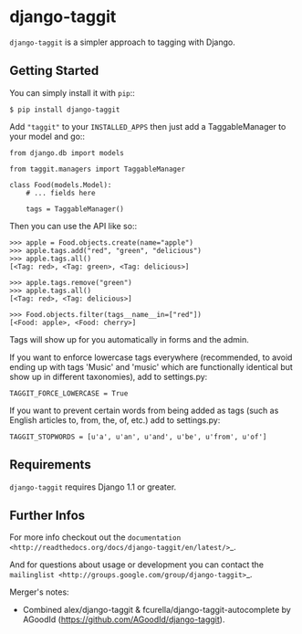 django-taggit
=============

``django-taggit`` is a simpler approach to tagging with Django.

Getting Started
---------------

You can simply install it with
``pip``::

    $ pip install django-taggit


Add ``"taggit"`` to your
``INSTALLED_APPS`` then just add a TaggableManager to your model and go::

    from django.db import models

    from taggit.managers import TaggableManager

    class Food(models.Model):
        # ... fields here

        tags = TaggableManager()

Then you can use the API like so::

    >>> apple = Food.objects.create(name="apple")
    >>> apple.tags.add("red", "green", "delicious")
    >>> apple.tags.all()
    [<Tag: red>, <Tag: green>, <Tag: delicious>]
    
    >>> apple.tags.remove("green")
    >>> apple.tags.all()
    [<Tag: red>, <Tag: delicious>]
    
    >>> Food.objects.filter(tags__name__in=["red"])
    [<Food: apple>, <Food: cherry>]

Tags will show up for you automatically in forms and the admin.

If you want to enforce lowercase tags everywhere (recommended, to avoid
ending up with tags 'Music' and 'music' which are functionally identical
but show up in different taxonomies), add to settings.py:

``TAGGIT_FORCE_LOWERCASE = True``

If you want to prevent certain words from being added as tags (such as
English articles to, from, the, of, etc.) add to settings.py:

``TAGGIT_STOPWORDS = [u'a', u'an', u'and', u'be', u'from', u'of']``

Requirements
------------

``django-taggit`` requires Django 1.1 or greater.

Further Infos
-------------

For more info checkout out the
`documentation <http://readthedocs.org/docs/django-taggit/en/latest/>`_.

And for questions about usage or development you can contact
the `mailinglist <http://groups.google.com/group/django-taggit>`_.

Merger's notes:
* Combined alex/django-taggit & fcurella/django-taggit-autocomplete by AGoodId (https://github.com/AGoodId/django-taggit).

